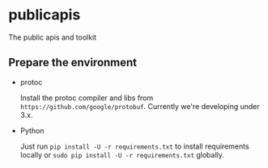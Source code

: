 # publicapis

The public apis and toolkit

## Prepare the environment


* protoc

  Install the protoc compiler and libs from `https://github.com/google/protobuf`. Currently we're developing under 3.x.

* Python

  Just run `pip install -U -r requirements.txt` to install requirements locally or `sudo pip install -U -r requirements.txt` globally.
